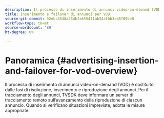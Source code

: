 ```yaml
---
description: Il processo di inserimento di annunci video-on-demand (VOD) è costituito dalle fasi di risoluzione, inserimento e riproduzione degli annunci. Per il tracciamento degli annunci, TVSDK deve informare un server di tracciamento remoto sull’avanzamento della riproduzione di ciascun annuncio. Quando si verificano situazioni impreviste, adotta le misure appropriate.
title: Inserimento e failover di annunci per VOD
source-git-commit: 02ebc3548a254b2a6554f1ab34afbb3ea5f09bb8
workflow-type: tm+mt
source-wordcount: '89'
ht-degree: 0%

---
```


# Panoramica {#advertising-insertion-and-failover-for-vod-overview}

Il processo di inserimento di annunci video-on-demand (VOD) è costituito dalle fasi di risoluzione, inserimento e riproduzione degli annunci. Per il tracciamento degli annunci, TVSDK deve informare un server di tracciamento remoto sull’avanzamento della riproduzione di ciascun annuncio. Quando si verificano situazioni impreviste, adotta le misure appropriate.
